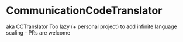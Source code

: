 CommunicationCodeTranslator
===========================
aka CCTranslator
Too lazy (+ personal project) to add infinite language scaling - PRs are welcome
